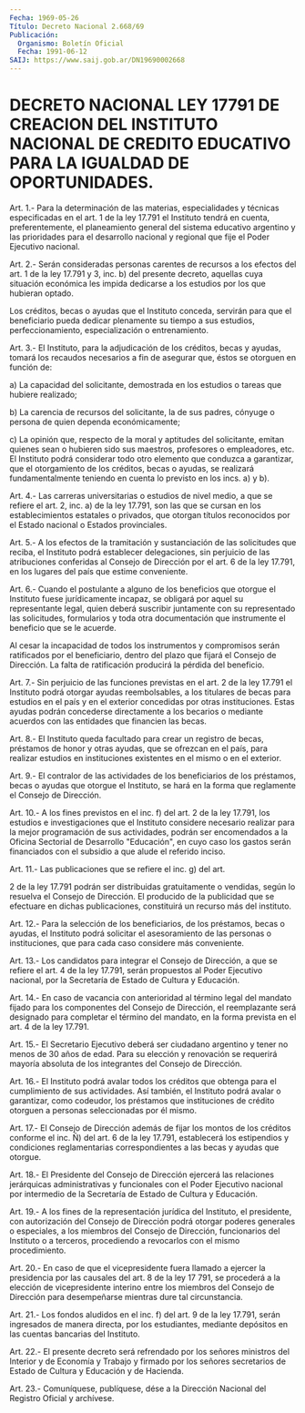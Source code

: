 ```yaml
---
Fecha: 1969-05-26
Título: Decreto Nacional 2.668/69
Publicación:
  Organismo: Boletín Oficial
  Fecha: 1991-06-12
SAIJ: https://www.saij.gob.ar/DN19690002668
---
```

# DECRETO NACIONAL LEY 17791 DE CREACION DEL INSTITUTO NACIONAL DE CREDITO EDUCATIVO PARA LA IGUALDAD DE OPORTUNIDADES.

<a id="1"></a>
Art. 1.- Para la determinación de las materias, especialidades y técnicas  especificadas  en  el  art.  1  de  la  ley  17.791  el Instituto   tendrá  en  cuenta,  preferentemente,  el  planeamiento general del  sistema  educativo argentino y las prioridades para el desarrollo  nacional  y  regional   que  fije  el  Poder  Ejecutivo nacional.

<a id="2"></a>
Art. 2.- Serán consideradas personas carentes de recursos a los efectos  del  art.  1  de  la  ley 17.791 y 3, inc. b) del presente decreto, aquellas cuya situación  económica  les impida dedicarse a los estudios por los que hubieran optado.

Los  créditos,  becas o ayudas que el Instituto  conceda,  servirán para que el beneficiario  pueda  dedicar plenamente su tiempo a sus estudios,  perfeccionamiento,  especialización    o  entrenamiento.

<a id="3"></a>
Art.  3.-  El Instituto, para la adjudicación de los créditos, becas y ayudas, tomará  los  recaudos  necesarios a fin de asegurar que, éstos se otorguen en función de:

a)  La  capacidad del solicitante, demostrada  en  los  estudios  o tareas que hubiere realizado;

b) La carencia  de  recursos  del  solicitante,  la  de sus padres, cónyuge o persona de quien dependa económicamente;

c) La opinión que, respecto de la moral y aptitudes del solicitante,  emitan  quienes  sean  o  hubieren sido sus maestros, profesores o empleadores, etc. El Instituto  podrá  considerar todo otro  elemento  que  conduzca a garantizar, que el otorgamiento  de los  créditos,  becas  o   ayudas,  se  realizará  fundamentalmente teniendo en cuenta lo previsto en los incs. a) y b).

<a id="4"></a>
Art. 4.- Las carreras universitarias o estudios de nivel medio, a que  se  refiere el art. 2, inc. a) de la ley 17.791, son las que se  cursan  en  los  establecimientos  estatales  o  privados,  que otorgan títulos  reconocidos  por  el  Estado  nacional  o  Estados provinciales.

<a id="5"></a>
Art. 5.- A los efectos de la tramitación y sustanciación de las solicitudes que reciba, el Instituto podrá establecer delegaciones,  sin  perjuicio  de  las  atribuciones  conferidas al Consejo  de  Dirección  por  el  art.  6  de la ley 17.791, en  los lugares del país que estime conveniente.

<a id="6"></a>
Art.  6.-  Cuando el postulante a alguno de los beneficios que otorgue el Instituto  fuese  jurídicamente incapaz, se obligará por aquel su representante legal,  quien  deberá  suscribir  juntamente con  su  representado  las  solicitudes,  formularios  y  toda otra documentación que instrumente el beneficio que se le acuerde.

Al  cesar  la  incapacidad  de todos los instrumentos y compromisos serán ratificados por el beneficiario,  dentro del plazo que fijará el  Consejo  de  Dirección. La falta de ratificación  producirá  la pérdida del beneficio.

<a id="7"></a>
Art. 7.- Sin perjuicio de las funciones previstas en el art. 2 de la  ley  17.791 el Instituto podrá otorgar ayudas reembolsables, a los titulares  de becas para estudios en el país y en el exterior concedidas por otras  instituciones. Estas ayudas podrán concederse directamente a los becarios  o  mediante acuerdos con las entidades que financien las becas.

<a id="8"></a>
Art. 8.- El Instituto queda facultado para crear un registro de becas,  préstamos  de  honor  y otras ayudas, que se ofrezcan en el país,  para realizar estudios en  instituciones  existentes  en  el mismo o en el exterior.

<a id="9"></a>
Art.  9.- El contralor de las actividades de los beneficiarios de los préstamos,  becas o ayudas que otorgue el Instituto, se hará en la forma que reglamente el Consejo de Dirección.

<a id="10"></a>
Art. 10.- A los fines previstos en el inc. f) del art. 2 de la ley  17.791,  los  estudios  e  investigaciones  que  el  Instituto considere  necesario  realizar  para  la  mejor programación de sus actividades,  podrán  ser  encomendados a la Oficina  Sectorial  de Desarrollo "Educación", en cuyo  caso  los gastos serán financiados con el subsidio a que alude el referido inciso.

<a id="11"></a>
Art. 11.- Las publicaciones que se refiere el inc. g) del art.

2  de  la  ley  17.791  podrán  ser  distribuidas  gratuitamente  o vendidas,  según  lo resuelva el Consejo de Dirección. El producido de  la  publicidad  que   se  efectuare  en  dichas  publicaciones, constituirá un recurso más del instituto.

<a id="12"></a>
Art.  12.-  Para  la  selección  de  los beneficiarios, de los préstamos,  becas  o  ayudas,  el  Instituto  podrá   solicitar  el asesoramiento de las personas o instituciones, que para  cada  caso considere más conveniente.

<a id="13"></a>
Art. 13.- Los candidatos para integrar el Consejo de Dirección, a que  se  refiere  el art. 4 de la ley 17.791, serán propuestos al Poder Ejecutivo nacional,  por la Secretaría de Estado de Cultura y Educación.

<a id="14"></a>
Art. 14.- En caso de vacancia con anterioridad al término legal del  mandato  fijado para los componentes del Consejo de Dirección, el reemplazante  será  designado  para  completar  el  término  del mandato,  en  la  forma  prevista  en  el  art. 4 de la ley 17.791.

<a id="15"></a>
Art.  15.-  El  Secretario  Ejecutivo  deberá  ser  ciudadano argentino  y  tener no menos de 30 años de edad. Para su elección y renovación se requerirá  mayoría  absoluta  de  los integrantes del Consejo de Dirección.

<a id="16"></a>
Art.  16.-  El  Instituto  podrá avalar todos los créditos que obtenga para el cumplimiento de sus  actividades.  Así  también, el Instituto  podrá  avalar o garantizar, como codeudor, los préstamos que instituciones de  crédito otorguen a personas seleccionadas por él mismo.

<a id="17"></a>
Art. 17.- El Consejo de Dirección además de fijar los montos de los  créditos  conforme  el  inc.  Ñ)  del art. 6 de la ley 17.791, establecerá    los    estipendios  y  condiciones    reglamentarias correspondientes a las becas y ayudas que otorgue.

<a id="18"></a>
Art.  18.- El Presidente del Consejo de Dirección ejercerá las relaciones jerárquicas  administrativas  y funcionales con el Poder Ejecutivo  nacional por intermedio de la Secretaría  de  Estado  de Cultura y Educación.

<a id="19"></a>
Art.  19.-  A  los  fines  de  la  representación jurídica del Instituto,  el  presidente,  con  autorización    del   Consejo  de Dirección  podrá  otorgar  poderes  generales o especiales,  a  los miembros del Consejo de Dirección, funcionarios  del  Instituto o a terceros,  procediendo  a  revocarlos  con  el mismo procedimiento.

<a id="20"></a>
Art.  20.-  En  caso  de que el vicepresidente fuera llamado a ejercer la presidencia por las  causales  del  art.  8 de la ley 17 791,  se  procederá a la elección de vicepresidente interino  entre los miembros  del  Consejo  de Dirección para desempeñarse mientras dure tal circunstancia.

<a id="21"></a>
Art.  21.-  Los fondos aludidos en el inc. f) del art. 9 de la ley 17.791, serán ingresados de manera directa, por los estudiantes,  mediante  depósitos  en  las  cuentas  bancarias  del Instituto.

<a id="22"></a>
Art.  22.- El presente decreto será refrendado por los señores ministros del  Interior  y  de Economía y Trabajo y firmado por los señores  secretarios  de  Estado   de  Cultura  y  Educación  y  de Hacienda.

<a id="23"></a>
Art. 23.- Comuníquese, publíquese, dése a la Dirección Nacional del Registro Oficial y archívese.